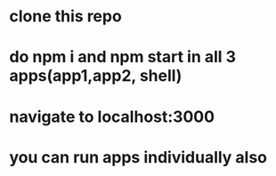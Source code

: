 # clone this repo
# do npm i and npm start in all 3 apps(app1,app2, shell)
# navigate to localhost:3000
# you can run apps individually also
